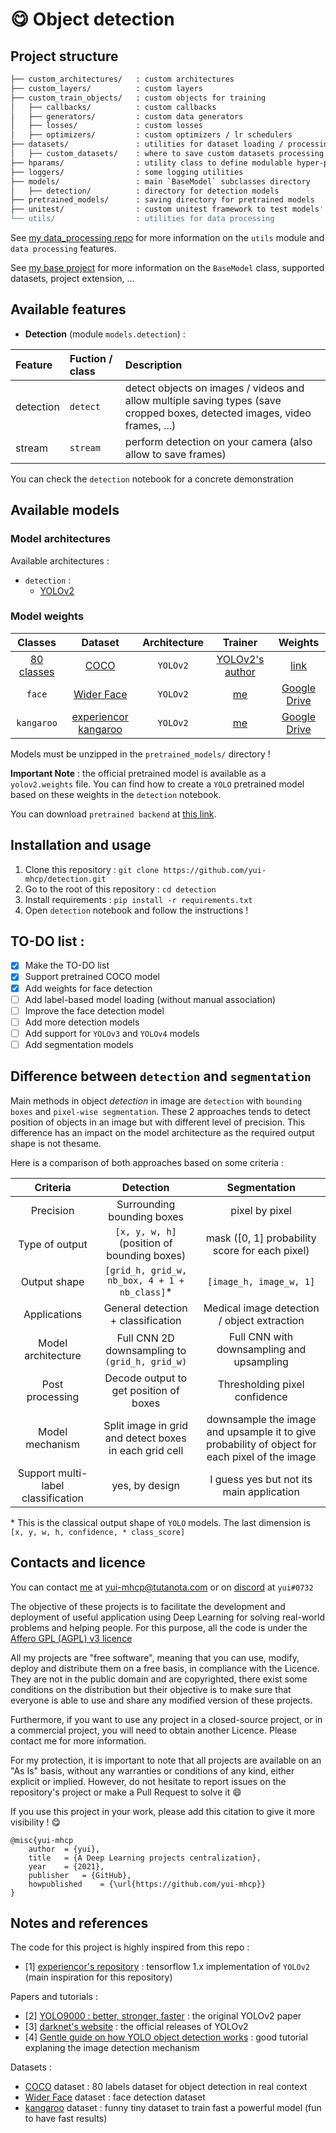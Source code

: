 # :yum: Object detection

## Project structure

```bash
├── custom_architectures/   : custom architectures
├── custom_layers/          : custom layers
├── custom_train_objects/   : custom objects for training
│   ├── callbacks/          : custom callbacks
│   ├── generators/         : custom data generators
│   ├── losses/             : custom losses
│   ├── optimizers/         : custom optimizers / lr schedulers
├── datasets/               : utilities for dataset loading / processing
│   ├── custom_datasets/    : where to save custom datasets processing
├── hparams/                : utility class to define modulable hyper-parameters
├── loggers/                : some logging utilities
├── models/                 : main `BaseModel` subclasses directory
│   ├── detection/          : directory for detection models
├── pretrained_models/      : saving directory for pretrained models
├── unitest/                : custom unitest framework to test models' consistency
└── utils/                  : utilities for data processing
```

See [my data_processing repo](https://github.com/yui-mhcp/data_processing) for more information on the `utils` module and `data processing` features.

See [my base project](https://github.com/yui-mhcp/base_dl_project) for more information on the `BaseModel` class, supported datasets, project extension, ...

## Available features

- **Detection** (module `models.detection`) :

| Feature   | Fuction / class   | Description |
| :-------- | :---------------- | :---------- |
| detection | `detect`  | detect objects on images / videos and allow multiple saving types (save cropped boxes, detected images, video frames, ...)    |
| stream    | `stream`  | perform detection on your camera (also allow to save frames) |

You can check the `detection` notebook for a concrete demonstration

## Available models

### Model architectures

Available architectures : 
- `detection` :
    - [YOLOv2](https://pjreddie.com/darknet/yolov2/)

### Model weights

| Classes   | Dataset   | Architecture  | Trainer   | Weights   |
| :-------: | :-------: | :-----------: | :-------: | :-------: |
| [80 classes](https://github.com/pjreddie/darknet/blob/master/data/coco.names) | [COCO](https://cocodataset.org/#home) | `YOLOv2`  | [YOLOv2's author](https://pjreddie.com/darknet/yolov2/)   | [link](https://pjreddie.com/media/files/yolov2.weights) |
| `face`    | [Wider Face](http://shuoyang1213.me/WIDERFACE/)    | `YOLOv2`  | [me](https://github.com/yui-mhcp)   | [Google Drive](https://drive.google.com/file/d/1cHP_yjDrpEzu1I5r3Um4GN9KXRCyr1O1/view?usp=sharing) |
| `kangaroo`    | [experiencor kangaroo](https://github.com/experiencor/kangaroo)  | `YOLOv2`  | [me](https://github.com/yui-mhcp)   | [Google Drive](https://drive.google.com/file/d/12YXnXosb9PIXV9CyxXq-9W3CSr-ObgM-/view?usp=sharing)  |

Models must be unzipped in the `pretrained_models/` directory !

**Important Note** : the official pretrained model is available as a `yolov2.weights` file. You can find how to create a `YOLO` pretrained model based on these weights in the `detection` notebook.

You can download `pretrained backend` at [this link](https://drive.google.com/drive/folders/1lv0s8IAg1AWiiGq7o3H13TJnjp0K9Nh8?usp=sharing). 

## Installation and usage

1. Clone this repository : `git clone https://github.com/yui-mhcp/detection.git`
2. Go to the root of this repository : `cd detection`
3. Install requirements : `pip install -r requirements.txt`
4. Open `detection` notebook and follow the instructions !

## TO-DO list :

- [x] Make the TO-DO list
- [x] Support pretrained COCO model
- [x] Add weights for face detection
- [ ] Add label-based model loading (without manual association)
- [ ] Improve the face detection model
- [ ] Add more detection models
- [ ] Add support for `YOLOv3` and `YOLOv4` models
- [ ] Add segmentation models

## Difference between `detection` and `segmentation`

Main methods in object *detection* in image are `detection` with `bounding boxes` and `pixel-wise segmentation`. These 2 approaches tends to detect position of objects in an image but with different level of precision. This difference has an impact on the model architecture as the required output shape is not thesame. 

Here is a comparison of both approaches based on some criteria :

| Criteria      | Detection                     | Segmentation      |
| :-----------: | :---------------------------: | :---------------: |
| Precision     | Surrounding bounding boxes    | pixel by pixel    |
| Type of output    | `[x, y, w, h]` (position of bounding boxes)   | mask ([0, 1] probability score for each pixel)  |
| Output shape      | `[grid_h, grid_w, nb_box, 4 + 1 + nb_class]`\*  | `[image_h, image_w, 1]`   |
| Applications      | General detection + classification    | Medical image detection / object extraction   |
| Model architecture    | Full CNN 2D downsampling to `(grid_h, grid_w)`    | Full CNN with downsampling and upsampling |
| Post processing       | Decode output to get position of boxes    | Thresholding pixel confidence |
| Model mechanism       | Split image in grid and detect boxes in each grid cell    | downsample the image and upsample it to give probability of object for each pixel of the image    |
| Support multi-label classification    | yes, by design        | I guess yes but not its main application  |

\* This is the classical output shape of `YOLO` models. The last dimension is `[x, y, w, h, confidence, * class_score]`

## Contacts and licence

You can contact [me](https://github.com/yui-mhcp) at yui-mhcp@tutanota.com or on [discord](https://discord.com) at `yui#0732`

The objective of these projects is to facilitate the development and deployment of useful application using Deep Learning for solving real-world problems and helping people. 
For this purpose, all the code is under the [Affero GPL (AGPL) v3 licence](LICENCE)

All my projects are "free software", meaning that you can use, modify, deploy and distribute them on a free basis, in compliance with the Licence. They are not in the public domain and are copyrighted, there exist some conditions on the distribution but their objective is to make sure that everyone is able to use and share any modified version of these projects. 

Furthermore, if you want to use any project in a closed-source project, or in a commercial project, you will need to obtain another Licence. Please contact me for more information. 

For my protection, it is important to note that all projects are available on an "As Is" basis, without any warranties or conditions of any kind, either explicit or implied. However, do not hesitate to report issues on the repository's project or make a Pull Request to solve it :smile: 

If you use this project in your work, please add this citation to give it more visibility ! :yum:

```
@misc{yui-mhcp
    author  = {yui},
    title   = {A Deep Learning projects centralization},
    year    = {2021},
    publisher   = {GitHub},
    howpublished    = {\url{https://github.com/yui-mhcp}}
}
```

## Notes and references

The code for this project is highly inspired from this repo :
- [1] [experiencor's repository](https://github.com/experiencor/keras-yolo2) : tensorflow 1.x implementation of `YOLOv2` (main inspiration for this repository)

Papers and tutorials :
- [2] [YOLO9000 : better, stronger, faster](https://arxiv.org/abs/1612.08242v1) : the original YOLOv2 paper
- [3] [darknet's website](https://pjreddie.com/darknet/yolov2/) : the official releases of YOLOv2
- [4] [Gentle guide on how YOLO object detection works](https://hackernoon.com/gentle-guide-on-how-yolo-object-localization-works-with-keras-part-1-aec99277f56f) : good tutorial explaning the image detection mechanism

Datasets :
- [COCO](https://cocodataset.org/#home) dataset : 80 labels dataset for object detection in real context
- [Wider Face](http://shuoyang1213.me/WIDERFACE/) dataset : face detection dataset
- [kangaroo](https://github.com/experiencor/kangaroo) dataset : funny tiny dataset to train fast a powerful model (fun to have fast results)
